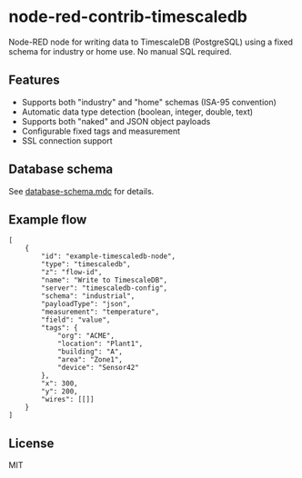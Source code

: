 # node-red-contrib-timescaledb

Node-RED node for writing data to TimescaleDB (PostgreSQL) using a fixed schema for industry or home use. No manual SQL required.

## Features
- Supports both "industry" and "home" schemas (ISA-95 convention)
- Automatic data type detection (boolean, integer, double, text)
- Supports both "naked" and JSON object payloads
- Configurable fixed tags and measurement
- SSL connection support

## Database schema
See [database-schema.mdc](./database-schema.mdc) for details.

## Example flow
```
[
    {
        "id": "example-timescaledb-node",
        "type": "timescaledb",
        "z": "flow-id",
        "name": "Write to TimescaleDB",
        "server": "timescaledb-config",
        "schema": "industrial",
        "payloadType": "json",
        "measurement": "temperature",
        "field": "value",
        "tags": {
            "org": "ACME",
            "location": "Plant1",
            "building": "A",
            "area": "Zone1",
            "device": "Sensor42"
        },
        "x": 300,
        "y": 200,
        "wires": [[]]
    }
]
```

## License
MIT 